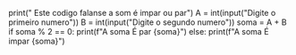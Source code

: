 print(" Este codigo falanse a som é impar ou par")
A = int(input("Digite o primeiro numero"))
B = int(input("Digite o segundo numero"))
soma = A + B
if soma % 2 == 0:
print(f"A soma É par {soma}")
else:
print(f"A soma É impar {soma}")
